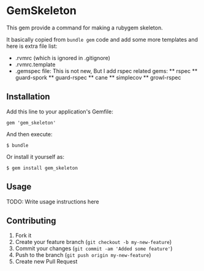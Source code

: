 # GemSkeleton

This gem provide a command for making a rubygem skeleton.

It basically copied from ```bundle gem``` code and add some more templates and here is extra file list:

* .rvmrc (which is ignored in .gitignore)
* .rvmrc.template
* .gemspec file: This is not new, But I add rspec related gems:
** rspec
** guard-spork
** guard-rspec
** cane
** simplecov
** growl-rspec

## Installation

Add this line to your application's Gemfile:

    gem 'gem_skeleton'

And then execute:

    $ bundle

Or install it yourself as:

    $ gem install gem_skeleton

## Usage

TODO: Write usage instructions here

## Contributing

1. Fork it
2. Create your feature branch (`git checkout -b my-new-feature`)
3. Commit your changes (`git commit -am 'Added some feature'`)
4. Push to the branch (`git push origin my-new-feature`)
5. Create new Pull Request
